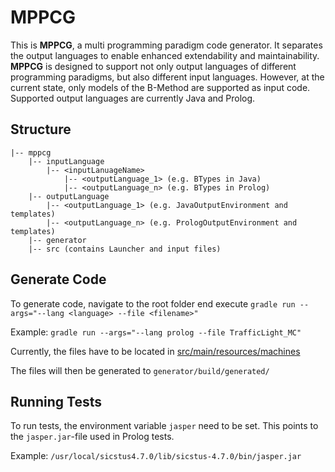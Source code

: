 # MPPCG

This is **MPPCG**, a multi programming paradigm code generator.
It separates the output languages to enable enhanced extendability and maintainability.
**MPPCG** is designed to support not only output languages of different programming paradigms,
but also different input languages.
However, at the current state, only models of the B-Method are supported as
input code.
Supported output languages are currently Java and Prolog.

## Structure
```
|-- mppcg
    |-- inputLanguage
        |-- <inputLanuageName>
            |-- <outputLanguage_1> (e.g. BTypes in Java)
            |-- <outputLanguage_n> (e.g. BTypes in Prolog)
    |-- outputLanguage
        |-- <outputLanguage_1> (e.g. JavaOutputEnvironment and templates)
        |-- <outputLanguage_n> (e.g. PrologOutputEnvironment and templates)
    |-- generator
    |-- src (contains Launcher and input files)
```

## Generate Code
To generate code, navigate to the root folder end execute
`gradle run --args="--lang <language> --file <filename>"`

Example:
`gradle run --args="--lang prolog --file TrafficLight_MC"`

Currently, the files have to be located in [src/main/resources/machines](src/main/resources/machines)

The files will then be generated to `generator/build/generated/`

## Running Tests
To run tests, the environment variable `jasper` need to be set.
This points to the `jasper.jar`-file used in Prolog tests.

Example: `/usr/local/sicstus4.7.0/lib/sicstus-4.7.0/bin/jasper.jar`